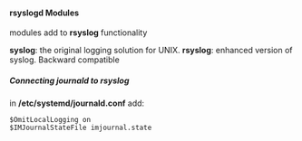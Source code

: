 
#### rsyslogd Modules

modules add to **rsyslog** functionality


**syslog**: the original logging solution for UNIX. 
**rsyslog**: enhanced version of syslog. Backward compatible

##### Connecting journald to rsyslog

in **/etc/systemd/journald.conf** add:
```
$OmitLocalLogging on
$IMJournalStateFile imjournal.state
```
